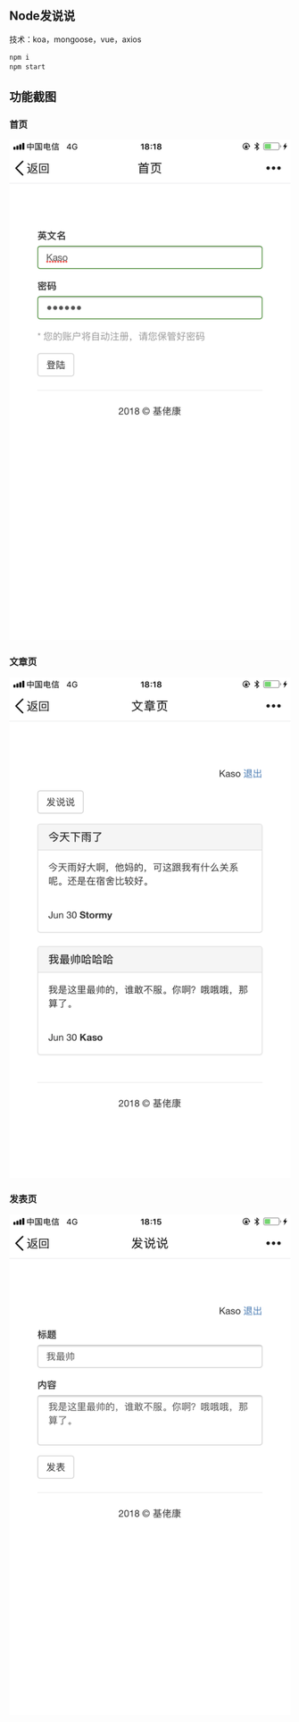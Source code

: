 ## Node发说说

技术：koa，mongoose，vue，axios

````bash
npm i 
npm start
````

## 功能截图

### 首页
![首页](./public/images/index.png)

### 文章页
![文章页](./public/images/posts.png)

### 发表页
![发表页](./public/images/push.png)